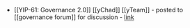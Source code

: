 - [[YIP-61: Governance 2.0]] [[yChad]] [[yTeam]] - posted to [[governance forum]] for discussion - [link](https://gov.yearn.finance/t/yip-61-governance-2-0/10460)
